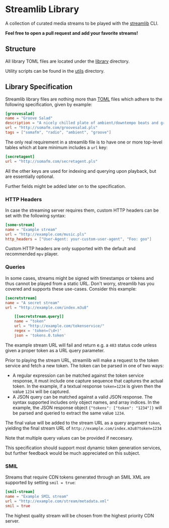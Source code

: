 # Streamlib Library

A collection of curated media streams to be played with the [streamlib](https://github.com/streamlib/streamlib) CLI.

**Feel free to open a pull request and add your favorite streams!**

## Structure

All library TOML files are located under the [library](library) directory.

Utility scripts can be found in the [utils](utils) directory.

## Library Specification

Streamlib library files are nothing more than [TOML](https://github.com/toml-lang/toml) files which adhere to the following specification, given by example:

```toml
[groovesalad]
name = "Groove Salad"
description = "A nicely chilled plate of ambient/downtempo beats and grooves"
url = "http://somafm.com/groovesalad.pls"
tags = ["somafm", "radio", "ambient", "groove"]
```

The only real requirement in a streamlib file is to have one or more top-level tables which at bare minimum includes a `url` key:

```toml
[secretagent]
url = "http://somafm.com/secretagent.pls"
```

All the other keys are used for indexing and querying upon playback, but are essentially optional.

Further fields might be added later on to the specification.

### HTTP Headers

In case the streaming server requires them, custom HTTP headers can be set with the following syntax:

```toml
[some-stream]
name = "Example stream"
url = "http://example.com/music.pls"
http_headers = ["User-Agent: your-custom-user-agent", "Foo: goo"]
```

Custom HTTP headers are only supported with the default and recommended `mpv` player.

### Queries

In some cases, streams might be signed with timestamps or tokens and thus cannot be played from a static URL. Don't worry, streamlib has you covered and supports these use-cases. Consider this example:

```toml
[secretstream]
name = "A secret stream"
url = "http://example.com/index.m3u8"

    [[secretstream.query]]
    name = "token"
    url = "http://example.com/tokenservice/"
    regex = 'token=(\d+)'
    json = 'tokens.0.token'
```

The example stream URL will fail and return e.g. a `403` status code unless given a proper token as a URL query parameter.

Prior to playing the stream URL, streamlib will make a request to the token service and fetch a new token. The token can be parsed in one of two ways:

 - A regular expression can be matched against the token service response, it must include one capture sequence that captures the actual token. In the example, if a textual response `token=1234` is given then the value `1234` will be captured.
 - A JSON query can be matched against a valid JSON response. The syntax supported includes only object names, and array indices. In the example, the JSON response object `{"tokens": ["token": "1234"]}` will be parsed and queried to extract the same value `1234`.

The final value will be added to the stream URL as a query argument `token`, yielding the final stream URL of `http://example.com/index.m3u8?token=1234`

Note that multiple query values can be provided if neccesary.

This specification should support most dynamic token generation services, but further feedback would be much appreciated on this subject.

### SMIL

Streams that require CDN tokens generated through an SMIL XML are supported by setting `smil = true`:

```toml
[smil-stream]
name = "Example SMIL stream"
url = "http://example.com/stream/metadata.xml"
smil = true
```

The highest quality stream will be chosen from the highest priority CDN server.
